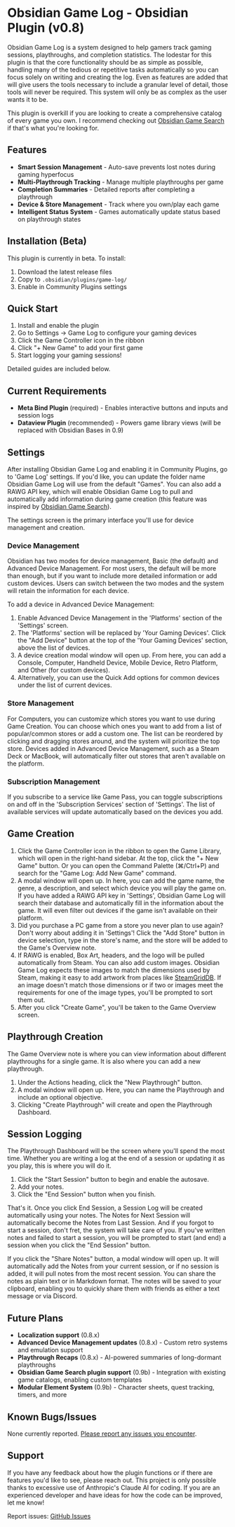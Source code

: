 # Obsidian Game Log - Obsidian Plugin (v0.8)

Obsidian Game Log is a system designed to help gamers track gaming sessions, playthroughs, and completion statistics. The lodestar for this plugin is that the core functionality should be as simple as possible, handling many of the tedious or repetitive tasks automatically so you can focus solely on writing and creating the log. Even as features are added that will give users the tools necessary to include a granular level of detail, those tools will never be required. This system will only be as complex as the user wants it to be.

This plugin is overkill if you are looking to create a comprehensive catalog of every game you own. I recommend checking out [Obsidian Game Search](https://github.com/CMorooney/obsidian-game-search-plugin) if that's what you're looking for.

## Features

- **Smart Session Management** - Auto-save prevents lost notes during gaming hyperfocus
- **Multi-Playthrough Tracking** - Manage multiple playthroughs per game
- **Completion Summaries** - Detailed reports after completing a playthrough
- **Device & Store Management** - Track where you own/play each game
- **Intelligent Status System** - Games automatically update status based on playthrough states

## Installation (Beta)

This plugin is currently in beta. To install:

1. Download the latest release files
2. Copy to `.obsidian/plugins/game-log/`  
3. Enable in Community Plugins settings

## Quick Start

1. Install and enable the plugin
2. Go to Settings → Game Log to configure your gaming devices
3. Click the Game Controller icon in the ribbon
4. Click "+ New Game" to add your first game
5. Start logging your gaming sessions!

Detailed guides are included below.

## Current Requirements

- **Meta Bind Plugin** (required) - Enables interactive buttons and inputs and session logs
- **Dataview Plugin** (recommended) - Powers game library views (will be replaced with Obsidian Bases in 0.9)

## Settings
After installing Obsidian Game Log and enabling it in Community Plugins, go to 'Game Log' settings. If you'd like, you can update the folder name Obsidian Game Log will use from the default "Games". You can also add a RAWG API key, which will enable Obsidian Game Log to pull and automatically add information during game creation (this feature was inspired by [Obsidian Game Search](https://github.com/CMorooney/obsidian-game-search-plugin)).

The settings screen is the primary interface you'll use for device management and creation. 

### Device Management
Obsidian has two modes for device management, Basic (the default) and Advanced Device Management. For most users, the default will be more than enough, but if you want to include more detailed information or add custom devices. Users can switch between the two modes and the system will retain the information for each device.

To add a device in Advanced Device Management:
1. Enable Advanced Device Management in the 'Platforms' section of the 'Settings' screen.
2. The 'Platforms' section will be replaced by 'Your Gaming Devices'. Click the "Add Device" button at the top of the 'Your Gaming Devices' section, above the list of devices.
3. A device creation modal window will open up. From here, you can add a Console, Computer, Handheld Device, Mobile Device, Retro Platform, and Other (for custom devices).
4. Alternatively, you can use the Quick Add options for common devices under the list of current devices.

### Store Management
For Computers, you can customize which stores you want to use during Game Creation. You can choose which ones you want to add from a list of popular/common stores or add a custom one. The list can be reordered by clicking and dragging stores around, and the system will prioritize the top store. Devices added in Advanced Device Management, such as a Steam Deck or MacBook, will automatically filter out stores that aren't available on the platform.

### Subscription Management
If you subscribe to a service like Game Pass, you can toggle subscriptions on and off in the 'Subscription Services' section of 'Settings'. The list of available services will update automatically based on the devices you add.

## Game Creation
1. Click the Game Controller icon in the ribbon to open the Game Library, which will open in the right-hand sidebar. At the top, click the "+ New Game" button. Or you can open the Command Palette (⌘/Ctrl+P) and search for the "Game Log: Add New Game" command.
2. A modal window will open up. In here, you can add the game name, the genre, a description, and select which device you will play the game on. If you have added a RAWG API key in 'Settings', Obsidian Game Log will search their database and automatically fill in the information about the game. It will even filter out devices if the game isn't available on their platform.
3. Did you purchase a PC game from a store you never plan to use again? Don't worry about adding it in 'Settings'! Click the "Add Store" button in device selection, type in the store's name, and the store will be added to the Game's Overview note.
4. If RAWG is enabled, Box Art, headers, and the logo will be pulled automatically from Steam. You can also add custom images. Obsidian Game Log expects these images to match the dimensions used by Steam, making it easy to add artwork from places like [SteamGridDB](https://www.steamgriddb.com). If an image doesn't match those dimensions or if two or images meet the requirements for one of the image types, you'll be prompted to sort them out.
5. After you click "Create Game", you'll be taken to the Game Overview screen.

## Playthrough Creation
The Game Overview note is where you can view information about different playthroughs for a single game. It is also where you can add a new playthrough.

1. Under the Actions heading, click the "New Playthrough" button.
2. A modal window will open up. Here, you can name the Playthrough and include an optional objective.
3. Clicking "Create Playthrough" will create and open the Playthrough Dashboard.

## Session Logging
The Playthrough Dashboard will be the screen where you'll spend the most time. Whether you are writing a log at the end of a session or updating it as you play, this is where you will do it.

1. Click the "Start Session" button to begin and enable the autosave.
2. Add your notes.
3. Click the "End Session" button when you finish.

That's it. Once you click End Session, a Session Log will be created automatically using your notes. The Notes for Next Session will automatically become the Notes from Last Session. And if you forgot to start a session, don't fret, the system will take care of you. If you've written notes and failed to start a session, you will be prompted to start (and end) a session when you click the "End Session" button.

If you click the "Share Notes" button, a modal window will open up. It will automatically add the Notes from your current session, or if no session is added, it will pull notes from the most recent session. You can share the notes as plain text or in Markdown format. The notes will be saved to your clipboard, enabling you to quickly share them with friends as either a text message or via Discord.

## Future Plans

- **Localization support** (0.8.x)
- **Advanced Device Management updates** (0.8.x) - Custom retro systems and emulation support
- **Playthrough Recaps** (0.8.x) - AI-powered summaries of long-dormant playthroughs
- **Obsidian Game Search plugin support** (0.9b) - Integration with existing game catalogs, enabling custom templates
- **Modular Element System** (0.9b) - Character sheets, quest tracking, timers, and more

## Known Bugs/Issues
None currently reported. [Please report any issues you encounter](https://github.com/stoodlemayer/obsidian-game-log/issues).

## Support

If you have any feedback about how the plugin functions or if there are features you'd like to see, please reach out. This project is only possible thanks to excessive use of Anthropic's Claude AI for coding. If you are an experienced developer and have ideas for how the code can be improved, let me know!

Report issues: [GitHub Issues](https://github.com/stoodlemayer/obsidian-game-log/issues)


